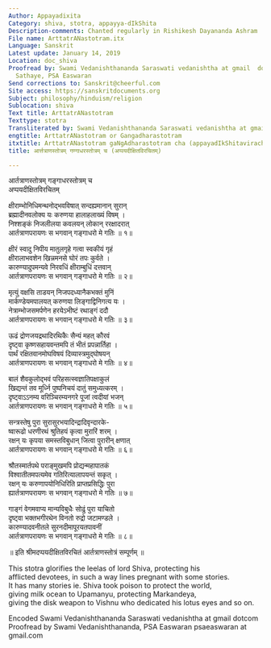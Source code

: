 ```yaml
---
Author: Appayadixita
Category: shiva, stotra, appayya-dIkShita
Description-comments: Chanted regularly in Rishikesh Dayananda Ashram
File name: ArttatrANastotram.itx
Language: Sanskrit
Latest update: January 14, 2019
Location: doc_shiva
Proofread by: Swami Vedanishthananda Saraswati vedanishtha at gmail  dotcom Avinash
  Sathaye, PSA Easwaran
Send corrections to: Sanskrit@cheerful.com
Site access: https://sanskritdocuments.org
Subject: philosophy/hinduism/religion
Sublocation: shiva
Text title: ArttatrANastotram
Texttype: stotra
Transliterated by: Swami Vedanishthananda Saraswati vedanishtha at gmail dotcom
engtitle: ArttatrANastotram or Gangadharastotram
itxtitle: ArttatrANastotram gaNgAdharastotram cha (appayadIkShitavirachitam)
title: आर्त्तत्राणस्तोत्रम् गण्गाधरस्तोत्रम् च (अप्पयदीक्षितविरचितम्)

---
```

  
 आर्तत्राणस्तोत्रम् गङ्गाधरस्तोत्रम् च   
अप्पयदीक्षितविरचितम्  
  
क्षीराम्भोनिधिमन्थनोद्भवविषात् सन्दह्यमानान् सुरान्  
   ब्रह्मादीनवलोक्य यः करुणया हालाहलाख्यं विषम् ।  
निश्शङ्कं निजलीलया कवलयन् लोकान् ररक्षादरात्  
   आर्तत्राणपरायणः स भगवान् गङ्गाधरो मे गतिः ॥ १॥  
  
क्षीरं स्वादु निपीय मातुलगृहे गत्वा स्वकीयं गृहं  
   क्षीरालाभवशेन खिन्नमनसे घोरं तपः कुर्वते ।  
कारुण्यादुपमन्यवे निरवधिं क्षीराम्बुधिं दत्तवान्  
   आर्तत्राणपरायणः स भगवान् गङ्गाधरो मे गतिः ॥ २॥  
  
मृत्युं वक्षसि ताडयन् निजपदध्यानैकभक्तं मुनिं  
   मार्कण्डेयमपालयत् करुणया लिङ्गाद्विनिगत्य यः ।  
नेत्राम्भोजसमर्पणेन हरयेऽभीष्टं रथाङ्गं ददौ  
   आर्तत्राणपरायणः स भगवान् गङ्गाधरो मे गतिः ॥ ३॥  
  
ऊढं द्रोणजयद्रथादिरथिकैः सैन्यं महत् कौरवं  
   दृष्ट्वा कृष्णसहायवन्तमपि तं भीतं प्रपन्नार्तिहा ।  
पार्थं रक्षितवानमोघविषयं दिव्यास्त्रमुद्घोषयन्  
   आर्तत्राणपरायणः स भगवान् गङ्गाधरो मे गतिः ॥ ४॥  
  
बालं शैवकुलोद्भवं परिहसत्स्वज्ञातिपक्षाकुलं  
   खिद्यन्तं तव मूर्ध्नि पुष्पनिचयं दातुं समुध्यत्करम् ।  
दृष्ट्वाऽऽनम्य वरिञ्चिरम्यनगरे पूजां त्वदीयां भजन्  
   आर्तत्राणपरायणः स भगवान् गङ्गाधरो मे गतिः ॥ ५॥  
  
सन्त्रस्तेषु पुरा सुरासुरभयादिन्द्रादिवृन्दारके-  
   ष्वारूढो धरणीरथं श्रुतिहयं कृत्वा मुरारिं शरम् ।  
रक्षन् यः कृपया समस्तविबुधान् जित्वा पुरारीन् क्षणात्  
   आर्तत्राणपरायणः स भगवान् गङ्गाधरो मे गतिः ॥ ६॥  
  
श्रौतस्मार्तपथे पराङ्मुखमपि प्रोद्यन्महापातकं  
   विश्वातीतमपत्यमेव गतिरित्यालापयन्तं सकृत् ।  
रक्षन् यः करुणापयोनिधिरिति प्राप्तप्रसिद्धिः पुरा  
   ह्यार्तत्राणपरायणः स भगवान् गङ्गाधरो मे गतिः ॥ ७॥  
  
गाङ्गं वेगमवाप्य मान्यविबुधैः सोढुं पुरा याचितो  
   दृष्ट्वा भक्तभगीरथेन विनतो रुद्रो जटामण्डले ।  
कारुण्यादवनीतले सुरनदीमापूरयतपावनीं  
   आर्तत्राणपरायणः स भगवान् गङ्गाधरो मे गतिः ॥ ८॥  
  
॥ इति श्रीमदप्पयदीक्षितविरचितं आर्तत्राणस्तोत्रं सम्पूर्णम् ॥  
  
  
  
This stotra glorifies the leelas of lord Shiva, protecting his  
afflicted devotees, in such a way lines pregnant with some stories.  
It has many stories ie. Shiva took poison to protect the world,  
giving milk ocean to Upamanyu, protecting Markandeya,  
giving the disk weapon to Vishnu who dedicated his lotus eyes and so on.  
  
Encoded Swami Vedanishthananda Saraswati vedanishtha at gmail dotcom  
Proofread by Swami Vedanishthananda, PSA Easwaran psaeaswaran at gmail.com  
  
  
